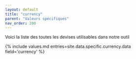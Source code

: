 ```yaml
---
layout: default
title: "currency"
parent: "Valeurs spécifiques"
nav_order: 200
---
```


Voici la liste des toutes les devises utilisables dans notre outil

{% include values.md entries=site.data.specific.currency.data field='currency' %}
